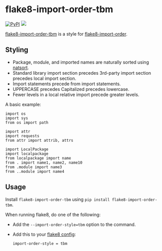# flake8-import-order-tbm

[![PyPI](https://img.shields.io/pypi/v/flake8-import-order-tbm.svg?label=PyPI)](https://pypi.org/project/flake8-import-order-tbm/)
![](https://img.shields.io/badge/Python-3.6%2B-blue.svg)

[flake8-import-order-tbm](https://github.com/thebigmunch/flake8-import-order-tbm) is a style for
[flake8-import-order](https://github.com/PyCQA/flake8-import-order).


## Styling

* Package, module, and imported names are naturally sorted using [natsort](https://github.com/SethMMorton/natsort).
* Standard library import section precedes 3rd-party import section precedes local import section.
* Import statements precede from import statements.
* UPPERCASE precedes Capitalized precedes lowercase.
* Fewer levels in a local relative import precede greater levels.

A basic example:

```
import os
import sys
from os import path

import attr
import requests
from attr import attrib, attrs

import LocalPackage
import localpackage
from localpackage import name
from . import name1, name2, name10
from .module import name3
from ..module import name4
```

## Usage

Install ``flake8-import-order-tbm`` using ``pip install flake8-import-order-tbm``.

When running flake8, do one of the following:

* Add the ``--import-order-style=tbm`` option to the command.

* Add this to your [flake8 config](http://flake8.pycqa.org/en/latest/user/configuration.html):

	```
	import-order-style = tbm
	```
